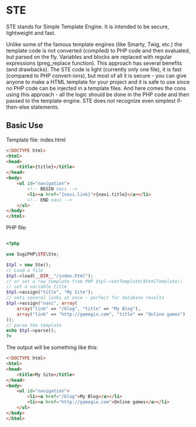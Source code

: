 STE
===

STE stands for Simple Template Engine. It is intended to be secure, lightweight and fast.

Unlike some of the famous template engines (like Smarty, Twig, etc.) the template code is
not converted (compiled) to PHP code and then evaluated, but parsed on the fly. Variables and
blocks are replaced with regular expressions (preg_replace function). This approach has
several benefits (and drawbacks). The STE code is light (currently only one file), it is
fast (compared to PHP convert-ions), but most of all it is secure - you can give anyone to
make a HTML template for your project and it is safe to use since no PHP code can be
injected in a template files. And here comes the cons using this approach - all the logic
should be done in the PHP code and then passed to the template engine. STE does not recognize
even simplest if-then-else statements.

Basic Use
---------

Template file: index.html
```HTML
<!DOCTYPE html>
<html>
<head>
	<title>{title}</title>
</head>
<body>
	<ul id="navigation">
		<!-- BEGIN navi -->
		<li><a href="{navi.link}">{navi.title}</a></li>
		<!-- END navi -->
	</ul>
</body>
</html>

```

PHP file:
```PHP

<?php

use SugiPHP\STE\Ste;

$tpl = new Ste();
// Load a file
$tpl->load(__DIR__"/index.html");
// or set a raw template from PHP $tpl->setTemplate($htmlTemplate);
// set a variable title
$tpl->assign("title", "My Site");
// sets several links at once - perfect for database results
$tpl->assign("navi", array(
	array("link" => "/blog", "title" => "My Blog"),
	array("link" => "http://gamegix.com", "title" => "Online games")
));
// parse the template
echo $tpl->parse();
?>
```

The output will be something like this:

```HTML
<!DOCTYPE html>
<html>
<head>
	<title>My Site</title>
</head>
<body>
	<ul id="navigation">
		<li><a href="/blog">My Blog</a></li>
		<li><a href="http://gamegix.com">Online games</a></li>
	</ul>
</body>
</html>
```
